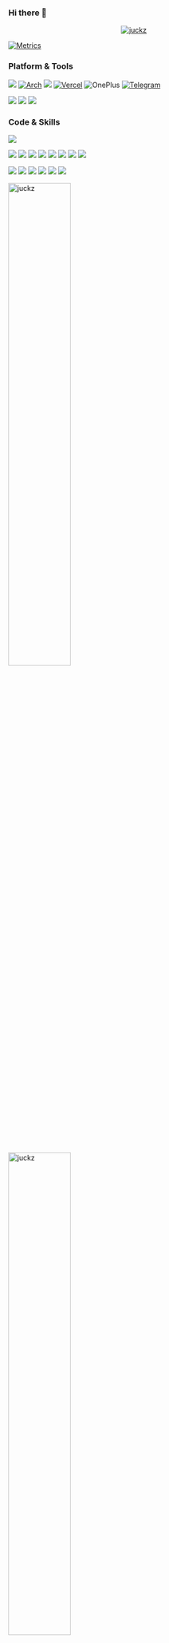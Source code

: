 ### Hi there 👋

<p align="center"> <a href="https://github.com/ryo-ma/github-profile-trophy"><img src="https://github-profile-trophy.vercel.app/?username=juckz&theme=onedark&title=MultiLanguage,Commit,Repositories" alt="juckz" /></a> </p>

[![Metrics](https://metrics.lecoq.io/juckz?template=classic&base.header=0&base.activity=0&base.community=0&base.repositories=0&base.metadata=0&pagespeed=1&pagespeed.url=.user.website&pagespeed.detailed=false&pagespeed.screenshot=false&config.timezone=Asia%2FShanghai)](https://ihave.cool)

### Platform & Tools

[![](https://img.shields.io/badge/mac%20os-292e33?style=for-the-badge&logo=apple&logoColor=ffffff)](https://www.apple.com/macos/big-sur/)
[![Arch](https://img.shields.io/badge/Arch%20Linux-1793D1?logo=arch-linux&logoColor=fff&style=for-the-badge)](https://archlinux.org/)
[![](https://img.shields.io/badge/FireFox-FF7139?style=for-the-badge&logo=Firefox-Browser&logoColor=ffffff)](https://www.mozilla.org/zh-CN/firefox/new/)
[![Vercel](https://img.shields.io/badge/Vercel-%23000000.svg?style=for-the-badge&logo=vercel&logoColor=white)](https://vercel.com/)
![OnePlus](https://img.shields.io/badge/OnePlus-%23F5010C.svg?style=for-the-badge&logo=oneplus&logoColor=white)
[![Telegram](https://img.shields.io/badge/Telegram-2CA5E0?style=for-the-badge&logo=telegram&logoColor=white)](https://t.me/cloudnativer)

[![](https://img.shields.io/badge/IDE-Goland-black?style=flat-square&logo=goland&logoColor=ffffff)](https://www.jetbrains.com/)
[![](https://img.shields.io/badge/Editor-Visual%20Studio%20Code-007ACC?style=flat-square&logo=visual-studio-code&logoColor=ffffff)](https://code.visualstudio.com/)
[![](https://img.shields.io/badge/Note-Notion-000000?style=flat-square&logo=notion&logoColor=ffffff)](https://notion.so)

### Code & Skills

![](https://skillicons.dev/icons?i=kubernetes,grafana,prometheus,docker,linux,html,js,ts,vue,nodejs,java,spring,css,github,go)

[![](https://img.shields.io/badge/-WireGuard-88171A?style=flat-square&logo=wireguard&logoColor=ffffff)](https://www.wireguard.com/)
[![](https://img.shields.io/badge/-Kubernetes-326CE5?style=flat-square&logo=kubernetes&logoColor=ffffff)](https://kubernetes.io/)
[![](https://img.shields.io/badge/-Docker-2496ED?style=flat-square&logo=docker&logoColor=ffffff)](https://www.docker.com/)
[![](https://img.shields.io/badge/-Podman-892CA0?style=flat-square&logo=podman&logoColor=ffffff)](https://podman.io/)
[![](https://img.shields.io/badge/-Prometheus-E6522C?style=flat-square&logo=prometheus&logoColor=ffffff)](https://prometheus.io/)
[![](https://img.shields.io/badge/-Grafana-F46800?style=flat-square&logo=grafana&logoColor=ffffff)](https://grafana.com/)
[![](https://img.shields.io/badge/-Harbor-60B932?style=flat-square&logo=harbor&logoColor=ffffff)](https://goharbor.io/)
[![](https://img.shields.io/badge/-Consul-F24C53?style=flat-square&logo=consul&logoColor=ffffff)](https://www.consul.io/)

[![](https://img.shields.io/badge/-Hugo-FF4088?style=flat-square&logo=hugo&logoColor=ffffff)](https://gohugo.io/)
[![](https://img.shields.io/badge/-Linux-Fcc624?style=flat-square&logo=linux&logoColor=ffffff)](https://www.linux.org/)
[![](https://img.shields.io/badge/-Nginx-269539?style=flat-square&logo=nginx&logoColor=ffffff)](https://nginx.org/)
[![](https://img.shields.io/badge/-GitHub%20Actions-2088FF?style=flat-square&logo=github-actions&logoColor=ffffff)](https://github.com/features/actions)
[![](https://img.shields.io/badge/-Golang-00ADD8?style=flat-square&logo=go&logoColor=ffffff)](https://golang.org/)
[![](https://img.shields.io/badge/-Ceph-EF5C55?style=flat-square&logo=ceph&logoColor=ffffff)](https://ceph.io/)

<span><img src="https://github-readme-stats.vercel.app/api?username=juckz&show_icons=true&theme=react&hide_border=false" alt="juckz" width=49.8% /></span>
<span><img src="https://github-readme-streak-stats.herokuapp.com/?user=juckz&theme=react" alt="juckz" width=49.8% /></span>

<table><tr><td valign="top">

### 🔭 I’m currently working on

* [一个满足Obsidian所有常见需求的综合性的插件](https://github.com/JuckZ/obsidian-manager)

### 💼 My Project

<!-- project starts -->
* [一个满足Obsidian所有常见需求的综合性的插件](https://github.com/JuckZ/obsidian-manager)
* [桌面美化配置分享](https://github.com/JuckZ/aesthetic)
* [docker镜像同步工具，解决镜像被墙问题](https://github.com/JuckZ/image-syncer)
* [书签管理工具](https://github.com/JuckZ/bookmark-cleaner)
* [linux web管理工具](https://github.com/JuckZ/linux-cockpit)
* [冒险岛 html5小游戏](https://github.com/JuckZ/mxd)
<!-- project ends -->
</td><td valign="top">

### 🌱 My Blog

<!-- blog starts -->
* [kubectl 创建 Pod 背后到底发生了什么？](https://icloudnative.io/posts/what-happens-when-k8s/)
* [Docker 镜像制作系列](https://icloudnative.io/series/docker-%E9%95%9C%E5%83%8F%E5%88%B6%E4%BD%9C%E7%B3%BB%E5%88%97/)
* [Linux Cgroup 入门系列](https://icloudnative.io/series/linux-cgroup-%E5%85%A5%E9%97%A8%E7%B3%BB%E5%88%97/)
* [Linux Capabilities 入门系列](https://icloudnative.io/series/linux-capabilities-%E5%85%A5%E9%97%A8%E7%B3%BB%E5%88%97/)
<!-- blog ends -->
More on [icloudnative.io](https://icloudnative.io/)
</td></tr></table>

👉 [ihave.cool](https://ihave.cool/)

<!--
**JuckZ/JuckZ** is a ✨ _special_ ✨ repository because its `README.md` (this file) appears on your GitHub profile.

Here are some ideas to get you started:

- 🔭 I’m currently working on ...
- 🌱 I’m currently learning ...
- 👯 I’m looking to collaborate on ...
- 🤔 I’m looking for help with ...
- 💬 Ask me about ...
- 📫 How to reach me: ...
- 😄 Pronouns: ...
- ⚡ Fun fact: ...

Here are some snippets:
1. as follow:
  or you can follow my Twitter and Github:

  [![Twitter: JuckZhang](https://img.shields.io/twitter/follow/JuckZhang?style=social)](https://twitter.com/JuckZhang)
  [![GitHub Thaiane](https://img.shields.io/github/followers/juckz?label=follow&style=social)](https://github.com/juckz)
2. as follow:
  <p align="center"> <a href="https://github.com/ryo-ma/github-profile-trophy"><img src="https://github-profile-trophy.vercel.app/?username=juckz&theme=onedark&title=MultiLanguage,Stars,Commit,Followers,Issues,Repositories" alt="juckz" /></a> </p>

3. as follow:

-->
